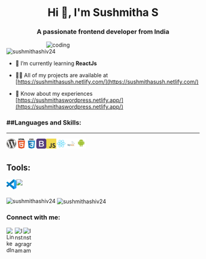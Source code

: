 <h1 align="center">Hi 👋, I'm Sushmitha S</h1>
<h3 align="center">A passionate frontend developer from India</h3>
<img align = "right" alt="coding" width="400" src="https://cdn.dribbble.com/users/2646423/screenshots/5507196/computer.gif">


<p align="left"> <img src="https://komarev.com/ghpvc/?username=sushmithashiv24&label=Profile%20views&color=0e75b6&style=flat" alt="sushmithashiv24" /> </p>

- 🌱 I’m currently learning **ReactJs**

- 👨‍💻 All of my projects are available at [https://sushmithasush.netlify.com/](https://sushmithasush.netlify.com/)

- 📄 Know about my experiences [https://sushmithaswordpress.netlify.app/](https://sushmithaswordpress.netlify.app/)


<h3 align="left">##Languages and Skills:</h3>
<p align="left"> <hr>

 <img align="left" alt="Wordpress" width="26px" src="https://raw.githubusercontent.com/github/explore/80688e429a7d4ef2fca1e82350fe8e3517d3494d/topics/wordpress/wordpress.png"/> 
 
 <img align="left" alt="HTML" width="26px" src="https://raw.githubusercontent.com/github/explore/80688e429a7d4ef2fca1e82350fe8e3517d3494d/topics/html/html.png"/>
 
<img align="left" alt="CSS" width="26px" src="https://raw.githubusercontent.com/github/explore/80688e429a7d4ef2fca1e82350fe8e3517d3494d/topics/css/css.png"/>

 <img align="left" alt="Bootstrap" width="26px" src="https://raw.githubusercontent.com/github/explore/80688e429a7d4ef2fca1e82350fe8e3517d3494d/topics/bootstrap/bootstrap.png"/>
 
 <img align="left" alt="JavaScript" width="26px" src="https://raw.githubusercontent.com/github/explore/80688e429a7d4ef2fca1e82350fe8e3517d3494d/topics/javascript/javascript.png"/>
 
 <img align="left" alt="React" width="26px" src="https://raw.githubusercontent.com/github/explore/80688e429a7d4ef2fca1e82350fe8e3517d3494d/topics/react/react.png"/>
 
 <a align="left" alt="PHP" width="26px" src="https://raw.githubusercontent.com/devicons/devicon/master/icons/php/php-original.svg"/>
 
 <img align="left" alt="MySQL" width="26px" src="https://raw.githubusercontent.com/github/explore/80688e429a7d4ef2fca1e82350fe8e3517d3494d/topics/mysql/mysql.png"/>
 
<img align="left" alt="HTML" width="26px" src="https://raw.githubusercontent.com/devicons/devicon/master/icons/android/android-original-wordmark.svg"/>
<br>
<br>

## Tools:

<img align="left" alt="Visual Studio Code" width="26px" src="https://raw.githubusercontent.com/github/explore/80688e429a7d4ef2fca1e82350fe8e3517d3494d/topics/visual-studio-code/visual-studio-code.png" />

<img align="left" width="30px" src="https://img.icons8.com/color/48/000000/github--v1.png"/>
<br />
<br />

<p><img align="left" src="https://github-readme-stats.vercel.app/api/top-langs?username=sushmithashiv24&show_icons=true&locale=en&layout=compact" alt="sushmithashiv24" /></p>

<p>&nbsp;<img align="center" src="https://github-readme-stats.vercel.app/api?username=sushmithashiv24&show_icons=true&locale=en" alt="sushmithashiv24" /></p>

### Connect with me:


[<img align="left" alt="LinkedIn" width="22px" src="https://cdn.jsdelivr.net/npm/simple-icons@v3/icons/linkedin.svg" />](https://www.linkedin.com/in/sushmitha-s-646511145/)

[<img align="left" alt="Instagram" width="22px" src="https://cdn.jsdelivr.net/npm/simple-icons@v3/icons/instagram.svg" />](https://www.instagram.com/sushmithashiv24/?hl=en)


[<img align="left" alt="Instagram" width="22px" src="https://cdn.jsdelivr.net/npm/simple-icons@3.13.0/icons/gmail.svg" />](mailto:sushmithashiv24@gmail.com)

<br />  
<br />

